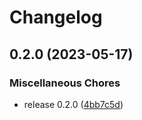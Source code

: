 # Changelog

## 0.2.0 (2023-05-17)


### Miscellaneous Chores

* release 0.2.0 ([4bb7c5d](https://github.com/FruitieX/homectl-server/commit/4bb7c5d0e5a64e5265aff75802271cee92317b23))
